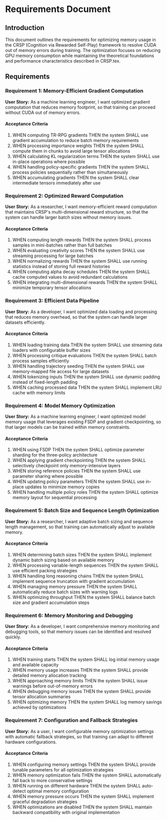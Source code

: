 # Requirements Document

## Introduction

This document outlines the requirements for optimizing memory usage in the CRSP (Cognition via Rewarded Self-Play) framework to resolve CUDA out of memory errors during training. The optimization focuses on reducing GPU memory consumption while maintaining the theoretical foundations and performance characteristics described in CRSP.tex.

## Requirements

### Requirement 1: Memory-Efficient Gradient Computation

**User Story:** As a machine learning engineer, I want optimized gradient computation that reduces memory footprint, so that training can proceed without CUDA out of memory errors.

#### Acceptance Criteria

1. WHEN computing TR-RPG gradients THEN the system SHALL use gradient accumulation to reduce batch memory requirements
2. WHEN processing importance weights THEN the system SHALL compute them in chunks to avoid large tensor allocations
3. WHEN calculating KL regularization terms THEN the system SHALL use in-place operations where possible
4. WHEN handling policy-specific gradients THEN the system SHALL process policies sequentially rather than simultaneously
5. WHEN accumulating gradients THEN the system SHALL clear intermediate tensors immediately after use

### Requirement 2: Optimized Reward Computation

**User Story:** As a researcher, I want memory-efficient reward computation that maintains CRSP's multi-dimensional reward structure, so that the system can handle larger batch sizes without memory issues.

#### Acceptance Criteria

1. WHEN computing length rewards THEN the system SHALL process samples in mini-batches rather than full batches
2. WHEN evaluating creativity scores THEN the system SHALL use streaming processing for large batches
3. WHEN normalizing rewards THEN the system SHALL use running statistics instead of storing full reward histories
4. WHEN computing alpha decay schedules THEN the system SHALL cache computed values to avoid redundant calculations
5. WHEN integrating multi-dimensional rewards THEN the system SHALL minimize temporary tensor allocations

### Requirement 3: Efficient Data Pipeline

**User Story:** As a developer, I want optimized data loading and processing that reduces memory overhead, so that the system can handle larger datasets efficiently.

#### Acceptance Criteria

1. WHEN loading training data THEN the system SHALL use streaming data loaders with configurable buffer sizes
2. WHEN processing critique evaluations THEN the system SHALL batch process samples efficiently
3. WHEN handling trajectory seeding THEN the system SHALL use memory-mapped file access for large datasets
4. WHEN tokenizing inputs THEN the system SHALL use dynamic padding instead of fixed-length padding
5. WHEN caching processed data THEN the system SHALL implement LRU cache with memory limits

### Requirement 4: Model Memory Optimization

**User Story:** As a machine learning engineer, I want optimized model memory usage that leverages existing FSDP and gradient checkpointing, so that larger models can be trained within memory constraints.

#### Acceptance Criteria

1. WHEN using FSDP THEN the system SHALL optimize parameter sharding for the three-policy architecture
2. WHEN applying gradient checkpointing THEN the system SHALL selectively checkpoint only memory-intensive layers
3. WHEN storing reference policies THEN the system SHALL use parameter sharing where possible
4. WHEN updating policy parameters THEN the system SHALL use in-place updates to minimize memory copies
5. WHEN handling multiple policy roles THEN the system SHALL optimize memory layout for sequential processing

### Requirement 5: Batch Size and Sequence Length Optimization

**User Story:** As a researcher, I want adaptive batch sizing and sequence length management, so that training can automatically adjust to available memory.

#### Acceptance Criteria

1. WHEN determining batch sizes THEN the system SHALL implement dynamic batch sizing based on available memory
2. WHEN processing variable-length sequences THEN the system SHALL use efficient packing strategies
3. WHEN handling long reasoning chains THEN the system SHALL implement sequence truncation with gradient accumulation
4. WHEN managing memory pressure THEN the system SHALL automatically reduce batch sizes with warning logs
5. WHEN optimizing throughput THEN the system SHALL balance batch size and gradient accumulation steps

### Requirement 6: Memory Monitoring and Debugging

**User Story:** As a developer, I want comprehensive memory monitoring and debugging tools, so that memory issues can be identified and resolved quickly.

#### Acceptance Criteria

1. WHEN training starts THEN the system SHALL log initial memory usage and available capacity
2. WHEN memory usage increases THEN the system SHALL provide detailed memory allocation tracking
3. WHEN approaching memory limits THEN the system SHALL issue warnings before out-of-memory errors
4. WHEN debugging memory issues THEN the system SHALL provide tensor allocation summaries
5. WHEN optimizing memory THEN the system SHALL log memory savings achieved by optimizations

### Requirement 7: Configuration and Fallback Strategies

**User Story:** As a user, I want configurable memory optimization settings with automatic fallback strategies, so that training can adapt to different hardware configurations.

#### Acceptance Criteria

1. WHEN configuring memory settings THEN the system SHALL provide tunable parameters for all optimization strategies
2. WHEN memory optimization fails THEN the system SHALL automatically fall back to more conservative settings
3. WHEN running on different hardware THEN the system SHALL auto-detect optimal memory configuration
4. WHEN memory pressure occurs THEN the system SHALL implement graceful degradation strategies
5. WHEN optimizations are disabled THEN the system SHALL maintain backward compatibility with original implementation